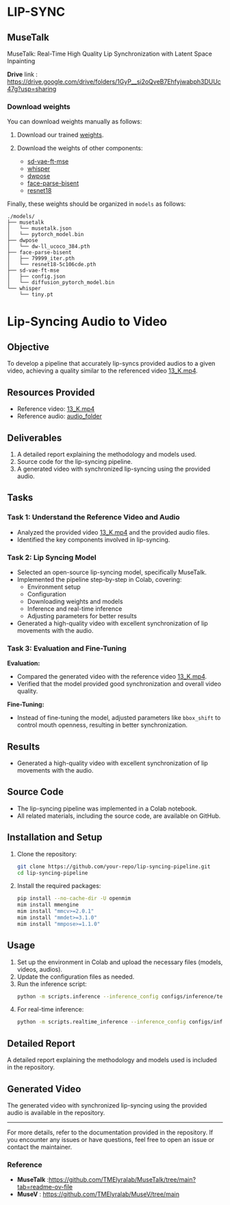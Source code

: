 # LIP-SYNC
## MuseTalk

MuseTalk: Real-Time High Quality Lip Synchronization with Latent Space Inpainting

**Drive** link : https://drive.google.com/drive/folders/1GyP__si2oQveB7Ehfyjwabph3DUUc47g?usp=sharing




### Download weights
You can download weights manually as follows:

1. Download our trained [weights](https://huggingface.co/TMElyralab/MuseTalk).

2. Download the weights of other components:
   - [sd-vae-ft-mse](https://huggingface.co/stabilityai/sd-vae-ft-mse)
   - [whisper](https://openaipublic.azureedge.net/main/whisper/models/65147644a518d12f04e32d6f3b26facc3f8dd46e5390956a9424a650c0ce22b9/tiny.pt)
   - [dwpose](https://huggingface.co/yzd-v/DWPose/tree/main)
   - [face-parse-bisent](https://github.com/zllrunning/face-parsing.PyTorch)
   - [resnet18](https://download.pytorch.org/models/resnet18-5c106cde.pth)


Finally, these weights should be organized in `models` as follows:
```
./models/
├── musetalk
│   └── musetalk.json
│   └── pytorch_model.bin
├── dwpose
│   └── dw-ll_ucoco_384.pth
├── face-parse-bisent
│   ├── 79999_iter.pth
│   └── resnet18-5c106cde.pth
├── sd-vae-ft-mse
│   ├── config.json
│   └── diffusion_pytorch_model.bin
└── whisper
    └── tiny.pt
```
# Lip-Syncing Audio to Video

## Objective
To develop a pipeline that accurately lip-syncs provided audios to a given video, achieving a quality similar to the referenced video [13_K.mp4](link-to-video).

## Resources Provided
- Reference video: [13_K.mp4](link-to-video)
- Reference audio: [audio_folder](link-to-audio-folder)

## Deliverables
1. A detailed report explaining the methodology and models used.
2. Source code for the lip-syncing pipeline.
3. A generated video with synchronized lip-syncing using the provided audio.

## Tasks

### Task 1: Understand the Reference Video and Audio
- Analyzed the provided video [13_K.mp4](link-to-video) and the provided audio files.
- Identified the key components involved in lip-syncing.

### Task 2: Lip Syncing Model
- Selected an open-source lip-syncing model, specifically MuseTalk.
- Implemented the pipeline step-by-step in Colab, covering:
  - Environment setup
  - Configuration
  - Downloading weights and models
  - Inference and real-time inference
  - Adjusting parameters for better results
- Generated a high-quality video with excellent synchronization of lip movements with the audio.

### Task 3: Evaluation and Fine-Tuning
**Evaluation:**
- Compared the generated video with the reference video [13_K.mp4](link-to-video).
- Verified that the model provided good synchronization and overall video quality.

**Fine-Tuning:**
- Instead of fine-tuning the model, adjusted parameters like `bbox_shift` to control mouth openness, resulting in better synchronization.

## Results
- Generated a high-quality video with excellent synchronization of lip movements with the audio.

## Source Code
- The lip-syncing pipeline was implemented in a Colab notebook.
- All related materials, including the source code, are available on GitHub.

## Installation and Setup
1. Clone the repository:
    ```sh
    git clone https://github.com/your-repo/lip-syncing-pipeline.git
    cd lip-syncing-pipeline
    ```

2. Install the required packages:
    ```sh
    pip install --no-cache-dir -U openmim 
    mim install mmengine 
    mim install "mmcv>=2.0.1" 
    mim install "mmdet>=3.1.0" 
    mim install "mmpose>=1.1.0"  
    ```

## Usage
1. Set up the environment in Colab and upload the necessary files (models, videos, audios).
2. Update the configuration files as needed.
3. Run the inference script:
    ```sh
    python -m scripts.inference --inference_config configs/inference/test.yaml
    ```
4. For real-time inference:
    ```sh
    python -m scripts.realtime_inference --inference_config configs/inference/realtime.yaml --batch_size 4
    ```

## Detailed Report
A detailed report explaining the methodology and models used is included in the repository.

## Generated Video
The generated video with synchronized lip-syncing using the provided audio is available in the repository.


---

For more details, refer to the documentation provided in the repository. If you encounter any issues or have questions, feel free to open an issue or contact the maintainer.





### Reference
-  **MuseTalk** :https://github.com/TMElyralab/MuseTalk/tree/main?tab=readme-ov-file
-  **MuseV**    : https://github.com/TMElyralab/MuseV/tree/main


